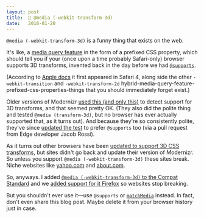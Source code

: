 ```yaml
---
layout: post
title:  🙅 @media (-webkit-transform-3d)
date:   2016-01-20
---
```


`@media (-webkit-transform-3d)` is a funny thing that exists on the web.

It's like, a [media query feature][mqf] in the form of a prefixed CSS property, which should tell you if your (once upon a time probably Safari-only) browser supports 3D transforms, invented back in the day before we had [`@supports`][sup].

(According to [Apple docs][docs] it first appeared in Safari 4, along side the other `-webkit-transition` and `-webkit-transform-2d` hybrid-media-query-feature-prefixed-css-properties-things that you should immediately forget exist.)

Older versions of Modernizr [used this (and only this)][oldm] to detect support for 3D transforms, and that seemed pretty OK. (They also did the polite thing and tested `@media (transform-3d)`, but no browser has ever actually supported that, as it turns out). And because they're so consistently polite, they've since [updated the test][test] to prefer `@supports` too (via a pull request from Edge developer Jacob Rossi).

As it turns out other browsers have been [updated to support 3D CSS transforms][caniuse], but sites didn't go back and update their version of Modernizr. So unless you support `@media (-webkit-transform-3d)` these sites break. Niche websites like [yahoo.com][yahoo] and [about.com][wc].

So, anyways. I added [`@media (-webkit-transform-3d)` to the Compat Standard][spec] and we [added support for it Firefox][fx] so websites stop breaking.

But you shouldn't ever use it&mdash;use `@supports` or [`matchMedia`][mm] instead. In fact, don't even share this blog post. Maybe delete it from your browser history just in case.

[spec]: https://compat.spec.whatwg.org/#css-media-queries-webkit-transform-3d
[docs]: https://developer.apple.com/library/safari/documentation/AppleApplications/Reference/SafariCSSRef/Articles/OtherStandardCSS3Features.html#//apple_ref/doc/uid/TP40007601-SW3
[mqf]: https://drafts.csswg.org/mediaqueries-4/#mq-features
[sup]: https://developer.mozilla.org/en-US/docs/Web/CSS/@supports
[mm]: https://developer.mozilla.org/en-US/docs/Web/API/Window/matchMedia
[test]: https://github.com/patrickkettner/Modernizr/commit/a54308e47e269a058472854b1ef417bd54f4e616
[wc]: https://github.com/webcompat/web-bugs/issues/2151
[yahoo]: https://bugzilla.mozilla.org/show_bug.cgi?id=1239136
[fx]: https://bugzilla.mozilla.org/show_bug.cgi?id=1239799
[oldm]: https://github.com/Modernizr/Modernizr/blob/66c694d136241d356e0d24fcbaa5c068b0b0cdae/feature-detects/css/transforms3d.js#L26-L27
[caniuse]: http://caniuse.com/#feat=transforms3d